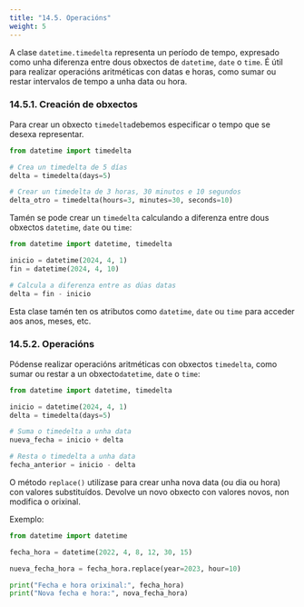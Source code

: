 ```yaml
---
title: "14.5. Operacións"
weight: 5
---
```


A clase `datetime.timedelta` representa un período de tempo, expresado como unha diferenza entre dous obxectos de `datetime`, `date` o `time`. É útil para realizar operacións aritméticas con datas e horas, como sumar ou restar intervalos de tempo a unha data ou hora.

### 14.5.1. Creación de obxectos

Para crear un obxecto `timedelta`debemos especificar o tempo que se desexa representar.

```python
from datetime import timedelta

# Crea un timedelta de 5 días
delta = timedelta(days=5)

# Crear un timedelta de 3 horas, 30 minutos e 10 segundos
delta_otro = timedelta(hours=3, minutes=30, seconds=10)
```

Tamén se pode crear un `timedelta` calculando a diferenza entre dous obxectos `datetime`, `date` ou  `time`:


```python
from datetime import datetime, timedelta

inicio = datetime(2024, 4, 1)
fin = datetime(2024, 4, 10)

# Calcula a diferenza entre as dúas datas
delta = fin - inicio
```

Esta clase tamén ten os atributos como `datetime`, `date` ou  `time` para acceder aos anos, meses, etc.

### 14.5.2. Operacións

Pódense realizar operacións aritméticas con obxectos `timedelta`, como sumar ou restar a un obxecto`datetime`, `date` o `time`:


```python
from datetime import datetime, timedelta

inicio = datetime(2024, 4, 1)
delta = timedelta(days=5)

# Suma o timedelta a unha data
nueva_fecha = inicio + delta

# Resta o timedelta a unha data
fecha_anterior = inicio - delta
```

O método `replace()` utilízase para crear unha nova data (ou dia ou hora) con valores substituídos. Devolve un novo obxecto con valores novos, non modifica o orixinal.

Exemplo:

```python
from datetime import datetime

fecha_hora = datetime(2022, 4, 8, 12, 30, 15)

nueva_fecha_hora = fecha_hora.replace(year=2023, hour=10)

print("Fecha e hora orixinal:", fecha_hora)
print("Nova fecha e hora:", nova_fecha_hora)
```